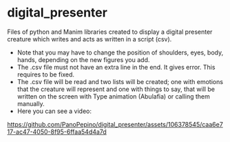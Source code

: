 # digital_presenter
Files of python and Manim libraries created to display a digital presenter creature which writes and acts as written in a script (csv).

- Note that you may have to change the position of shoulders, eyes, body, hands, depending on the new figures you add.
- The .csv file must not have an extra line in the end. It gives error. This requires to be fixed.
- The .csv file will be read and two lists will be created; one with emotions that the creature will represent and one with things to say, that will be written on the screen with Type animation (Abulafia) or calling them manually.
- Here you can see a video:


  


https://github.com/PanoPepino/digital_presenter/assets/106378545/caa6e717-ac47-4050-8f95-6ffaa54d4a7d

